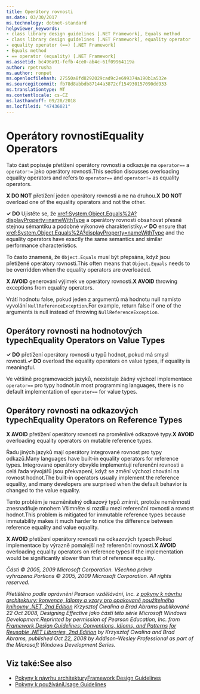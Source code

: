 ```yaml
---
title: Operátory rovnosti
ms.date: 03/30/2017
ms.technology: dotnet-standard
helpviewer_keywords:
- class library design guidelines [.NET Framework], Equals method
- class library design guidelines [.NET Framework], equality operator
- equality operator (==) [.NET Framework]
- Equals method
- == operator (equality) [.NET Framework]
ms.assetid: bc496a91-fefb-4ce0-ab4c-61f09964119a
author: rpetrusha
ms.author: ronpet
ms.openlocfilehash: 27550a8fd8292029cad9c2e699374a190b1a532e
ms.sourcegitcommit: fb78d8abbdb87144a3872cf154930157090dd933
ms.translationtype: MT
ms.contentlocale: cs-CZ
ms.lasthandoff: 09/28/2018
ms.locfileid: "47436021"
---
```

# <a name="equality-operators"></a><span data-ttu-id="c44e4-102">Operátory rovnosti</span><span class="sxs-lookup"><span data-stu-id="c44e4-102">Equality Operators</span></span>
<span data-ttu-id="c44e4-103">Tato část popisuje přetížení operátory rovnosti a odkazuje na `operator==` a `operator!=` jako operátory rovnosti.</span><span class="sxs-lookup"><span data-stu-id="c44e4-103">This section discusses overloading equality operators and refers to `operator==` and `operator!=` as equality operators.</span></span>  
  
 <span data-ttu-id="c44e4-104">**X DO NOT** přetížení jeden operátory rovnosti a ne na druhou.</span><span class="sxs-lookup"><span data-stu-id="c44e4-104">**X DO NOT** overload one of the equality operators and not the other.</span></span>  
  
 <span data-ttu-id="c44e4-105">**✓ DO** Ujistěte se, že <xref:System.Object.Equals%2A?displayProperty=nameWithType> a operátory rovnosti obsahovat přesně stejnou sémantiku a podobné výkonové charakteristiky.</span><span class="sxs-lookup"><span data-stu-id="c44e4-105">**✓ DO** ensure that <xref:System.Object.Equals%2A?displayProperty=nameWithType> and the equality operators have exactly the same semantics and similar performance characteristics.</span></span>  
  
 <span data-ttu-id="c44e4-106">To často znamená, že `Object.Equals` musí být přepsána, když jsou přetížené operátory rovnosti.</span><span class="sxs-lookup"><span data-stu-id="c44e4-106">This often means that `Object.Equals` needs to be overridden when the equality operators are overloaded.</span></span>  
  
 <span data-ttu-id="c44e4-107">**X AVOID** generování výjimek ve operátory rovnosti.</span><span class="sxs-lookup"><span data-stu-id="c44e4-107">**X AVOID** throwing exceptions from equality operators.</span></span>  
  
 <span data-ttu-id="c44e4-108">Vrátí hodnotu false, pokud jeden z argumentů má hodnotu null namísto vyvolání `NullReferenceException`.</span><span class="sxs-lookup"><span data-stu-id="c44e4-108">For example, return false if one of the arguments is null instead of throwing `NullReferenceException`.</span></span>  
  
## <a name="equality-operators-on-value-types"></a><span data-ttu-id="c44e4-109">Operátory rovnosti na hodnotových typech</span><span class="sxs-lookup"><span data-stu-id="c44e4-109">Equality Operators on Value Types</span></span>  
 <span data-ttu-id="c44e4-110">**✓ DO** přetížení operátory rovnosti u typů hodnot, pokud má smysl rovnosti.</span><span class="sxs-lookup"><span data-stu-id="c44e4-110">**✓ DO** overload the equality operators on value types, if equality is meaningful.</span></span>  
  
 <span data-ttu-id="c44e4-111">Ve většině programovacích jazyků, neexistuje žádný výchozí implementace `operator==` pro typy hodnot.</span><span class="sxs-lookup"><span data-stu-id="c44e4-111">In most programming languages, there is no default implementation of `operator==` for value types.</span></span>  
  
## <a name="equality-operators-on-reference-types"></a><span data-ttu-id="c44e4-112">Operátory rovnosti na odkazových typech</span><span class="sxs-lookup"><span data-stu-id="c44e4-112">Equality Operators on Reference Types</span></span>  
 <span data-ttu-id="c44e4-113">**X AVOID** přetížení operátory rovnosti na proměnlivé odkazové typy.</span><span class="sxs-lookup"><span data-stu-id="c44e4-113">**X AVOID** overloading equality operators on mutable reference types.</span></span>  
  
 <span data-ttu-id="c44e4-114">Řadu jiných jazyků mají operátory integrované rovnost pro typy odkazů.</span><span class="sxs-lookup"><span data-stu-id="c44e4-114">Many languages have built-in equality operators for reference types.</span></span> <span data-ttu-id="c44e4-115">Integrované operátory obvykle implementují referenční rovnosti a celá řada vývojářů jsou překvapení, když se změní výchozí chování na rovnost hodnot.</span><span class="sxs-lookup"><span data-stu-id="c44e4-115">The built-in operators usually implement the reference equality, and many developers are surprised when the default behavior is changed to the value equality.</span></span>  
  
 <span data-ttu-id="c44e4-116">Tento problém je nezměnitelný odkazový typů zmírnit, protože neměnnosti znesnadňuje mnohem Všimněte si rozdílu mezi referenční rovnosti a rovnost hodnot.</span><span class="sxs-lookup"><span data-stu-id="c44e4-116">This problem is mitigated for immutable reference types because immutability makes it much harder to notice the difference between reference equality and value equality.</span></span>  
  
 <span data-ttu-id="c44e4-117">**X AVOID** přetížení operátory rovnosti na odkazových typech Pokud implementace by výrazně pomalejší než referenční rovnosti.</span><span class="sxs-lookup"><span data-stu-id="c44e4-117">**X AVOID** overloading equality operators on reference types if the implementation would be significantly slower than that of reference equality.</span></span>  
  
 <span data-ttu-id="c44e4-118">*Části © 2005, 2009 Microsoft Corporation. Všechna práva vyhrazena.*</span><span class="sxs-lookup"><span data-stu-id="c44e4-118">*Portions © 2005, 2009 Microsoft Corporation. All rights reserved.*</span></span>  
  
 <span data-ttu-id="c44e4-119">*Přetištěno podle oprávnění Pearson vzdělávání, Inc. z [pokyny k návrhu architektury: konvence, Idiomy a vzory pro opakovaně použitelného knihovny .NET, 2nd Edition](https://www.informit.com/store/framework-design-guidelines-conventions-idioms-and-9780321545619) Krzysztof Cwalina a Brad Abrams publikované 22 Oct 2008, Designing Effective jako části této série Microsoft Windows Development.*</span><span class="sxs-lookup"><span data-stu-id="c44e4-119">*Reprinted by permission of Pearson Education, Inc. from [Framework Design Guidelines: Conventions, Idioms, and Patterns for Reusable .NET Libraries, 2nd Edition](https://www.informit.com/store/framework-design-guidelines-conventions-idioms-and-9780321545619) by Krzysztof Cwalina and Brad Abrams, published Oct 22, 2008 by Addison-Wesley Professional as part of the Microsoft Windows Development Series.*</span></span>  
  
## <a name="see-also"></a><span data-ttu-id="c44e4-120">Viz také:</span><span class="sxs-lookup"><span data-stu-id="c44e4-120">See also</span></span>

- [<span data-ttu-id="c44e4-121">Pokyny k návrhu architektury</span><span class="sxs-lookup"><span data-stu-id="c44e4-121">Framework Design Guidelines</span></span>](../../../docs/standard/design-guidelines/index.md)  
- [<span data-ttu-id="c44e4-122">Pokyny k používání</span><span class="sxs-lookup"><span data-stu-id="c44e4-122">Usage Guidelines</span></span>](../../../docs/standard/design-guidelines/usage-guidelines.md)
